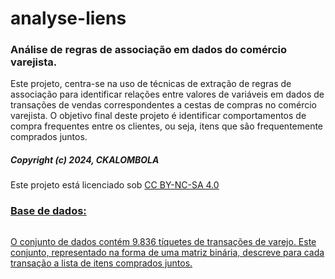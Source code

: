# analyse-liens

### Análise de regras de associação em dados do comércio varejista.

Este projeto, centra-se na uso de técnicas de extração de regras de associação para identificar relações entre valores de variáveis em dados de transações de vendas correspondentes a cestas de compras no comércio varejista. O objetivo final deste projeto é identificar comportamentos de compra frequentes entre os clientes, ou seja, itens que são frequentemente comprados juntos.
##### Copyright (c) 2024, CKALOMBOLA
<p xmlns:cc="http://creativecommons.org/ns#" >Este projeto está licenciado sob  <a href="http://creativecommons.org/licenses/by-nc-sa/4.0/?ref=chooser-v1" target="_blank" rel="license noopener noreferrer" style="display:inline-block;">CC BY-NC-SA 4.0

### Base de dados:
O conjunto de dados contém 9.836 tíquetes de transações de varejo. Este conjunto, representado na forma de uma matriz binária, descreve para cada transação a lista de itens comprados juntos.
